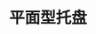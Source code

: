 ---
title: "平面型托盘"
description: "平整表面，质轻、平稳"
image : "images/products/solid/main.jpg"
bg_image: "images/print/feature-bg.jpg"
product_categories: ["平板型托盘"]
weight: 5
type: "products"
products:
  enable: true
  items:
    - name: "六脚-0804"
      specs: "尺寸:80*40*12cm |  动载:0.2吨"
      image: "images/products/solid/6leg-0804.jpg" 
    - name: "六脚-0805"
      specs: "尺寸:80*50*12cm |  动载:0.2吨"
      image: "images/products/solid/6leg-0805.jpg" 
    - name: "六脚-0904"
      specs: "尺寸:90*40*12cm |  动载:0.2吨"
      image: "images/products/solid/6leg-0904.jpg" 
    - name: "六脚-0905"
      specs: "尺寸:90*50*12cm |  动载:0.2吨"
      image: "images/products/solid/6leg-0905.jpg" 
    - name: "六脚-1004"
      specs: "尺寸:100*40*12cm |  动载:0.2吨"
      image: "images/products/solid/6leg-1004.jpg" 
    - name: "六脚-1005"
      specs: "尺寸:100*50*12cm |  动载:0.2吨"
      image: "images/products/solid/6leg-1005.jpg" 
    - name: "六脚-1006"
      specs: "尺寸:100*60*12cm |  动载:0.2吨"
      image: "images/products/solid/6leg-1006.jpg" 

    - name: "九脚-0806"
      specs: "尺寸:80*60*14cm |  动载:0.6吨"
      image: "images/products/solid/9leg-0806.jpg" 
    - name: "九脚-0807"
      specs: "尺寸:80*70*14cm |  动载:0.6吨"
      image: "images/products/solid/9leg-0807.jpg" 
    - name: "九脚-0808"
      specs: "尺寸:80*80*14cm |  动载:0.6吨"
      image: "images/products/solid/9leg-0808.jpg" 
    - name: "九脚-0906"
      specs: "尺寸:90*60*14cm |  动载:0.6吨"
      image: "images/products/solid/9leg-0906.jpg" 
    - name: "九脚-0909"
      specs: "尺寸:90*90*14cm |  动载:0.6吨"
      image: "images/products/solid/9leg-0909.jpg" 
    - name: "九脚-1006"
      specs: "尺寸:100*60*14cm |  动载:0.6吨"
      image: "images/products/solid/9leg-1006.jpg" 
    - name: "九脚-1007"
      specs: "尺寸:100*70*14cm |  动载:0.6吨"
      image: "images/products/solid/9leg-1007.jpg" 
    - name: "九脚-1008"
      specs: "尺寸:100*80*14cm |  动载:0.5吨"
      image: "images/products/solid/9leg-1008.jpg" 
    - name: "九脚-1010"
      specs: "尺寸:100*100*14cm | 动载:0.7吨"
      image: "images/products/solid/9leg-1010.jpg" 
    - name: "九脚-1108"
      specs: "尺寸:110*80*14cm | 动载:0.7吨"
      image: "images/products/solid/9leg-1108.jpg" 
    - name: "九脚-1109"
      specs: "尺寸:110*90*14cm | 动载:0.7吨"
      image: "images/products/solid/9leg-1109.jpg" 
    - name: "九脚-1111"
      specs: "尺寸:110*110*14cm |  动载:0.9吨"
      image: "images/products/solid/9leg-1111.jpg" 
    - name: "九脚-1206"
      specs: "尺寸:120*60*14cm |  动载:0.7吨"
      image: "images/products/solid/9leg-1206.jpg" 
    - name: "九脚-1208"
      specs: "尺寸:120*80*14cm |  动载:0.7吨"
      image: "images/products/solid/9leg-1208.jpg" 
    - name: "九脚-1210"
      specs: "尺寸:120*100*14cm | 动载:0.8吨"
      image: "images/products/solid/9leg-1210.jpg" 
    - name: "九脚-1212"
      specs: "尺寸:120*120*14cm |  动载:1吨"
      image: "images/products/solid/9leg-1212.jpg" 
    - name: "九脚-1311"
      specs: "尺寸:130*110*14cm |  动载:1吨"
      image: "images/products/solid/9leg-1311.jpg" 
    - name: "九脚-1412"
      specs: "尺寸:140*120*14cm |  动载:1吨"
      image: "images/products/solid/9leg-1412.jpg" 
    - name: "九脚-1414"
      specs: "尺寸:140*140*14cm |  动载:1吨"
      image: "images/products/solid/9leg-1414.jpg" 
    - name: "九脚-1514"
      specs: "尺寸:150*140*14cm |  动载:1吨"
      image: "images/products/solid/9leg-1514.jpg" 



    - name: "川字-1008"
      specs: "尺寸:100*80*15cm | 动载:1吨"
      image: "images/products/solid/Triple-1008.jpg" 
    - name: "川字-1010"
      specs: "尺寸:100*100*15cm | 动载:1吨"
      image: "images/products/solid/Triple-1010.jpg" 
    - name: "川字-1111"
      specs: "尺寸:110*110*16cm | 动载:1吨"
      image: "images/products/solid/Triple-1111.jpg" 
    - name: "川字-1208"
      specs: "尺寸:120*80*15cm | 动载:1吨"
      image: "images/products/solid/Triple-1208.jpg" 
    - name: "川字-1210B"
      specs: "尺寸:120*100*15cm | 动载:1吨"
      image: "images/products/solid/Triple-1210B.jpg" 
    - name: "川字-1210R"
      specs: "尺寸:120*100*15cm | 动载:1吨"
      image: "images/products/solid/Triple-1210R.jpg" 
    - name: "川字-1210Y"
      specs: "尺寸:120*100*15cm | 动载:1吨"
      image: "images/products/solid/Triple-1210Y.jpg" 
    - name: "川字-1210G"
      specs: "尺寸:120*100*15cm | 动载:1吨"
      image: "images/products/solid/Triple-1210G.jpg" 
    - name: "川字-1212"
      specs: "尺寸:120*120*15cm | 动载:1吨"
      image: "images/products/solid/Triple-1212.jpg" 
    - name: "川字-1311"
      specs: "尺寸:130*110*16.5cm | 动载:1吨"
      image: "images/products/solid/Triple-1311.jpg" 
    - name: "川字-1412"
      specs: "尺寸:140*120*15cm | 动载:1.3吨"
      image: "images/products/solid/Triple-1412.jpg" 
---